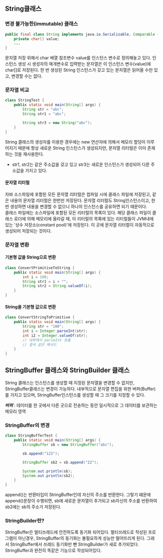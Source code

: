 ## String클래스

### 변경 불가능한(immutable) 클래스

```java
public final class String implements java.io.Serializable, Comparable {
	private char[] value;
    ...
}
```

문자열 저장 위해서 char 배열 참조변수 value를 인스턴스 변수로 정의해놓고 있다. 인스턴스 생성 시 생성자의 매개변수로 입력받는 문자열은
이 인스턴스 변수(value)에 char[]로 저장된다.
한 번 생성된 String 인스턴스가 갖고 있는 문자열은 읽어올 수만 있고, 변경할 수는 없다.

### 문자열 비교

```java
class StringTest {
	public static void main(String[] args) {
		String str = "abc";
		String str1 = "abc";

		String str3 = new String("abc");
	}
}
```

String 클래스의 생성자를 이용한 경우에는 new 연산자에 의해서 메모리 할당이 이루어지기 때문에
항상 새로운 String 인스턴스가 생성되지만, 문자열 리터럴은 이미 존재하는 것을 재사용한다.

- str1, str2는 같은 주소값을 갖고 있고 str3는 새로운 인스턴스가 생성되어 다른 주소값을 가지고 있다.

#### 문자열 리터럴

자바 소스파일에 포함된 모든 문자열 리터럴은 컴파일 시에 클래스 파일에 저장된고, 같은
내용의 문자열 리터럴은 한번만 저장된다. 문자열 리터럴도 String인스턴스이고, 한 번 생성하면 내용을
변경할 수 없으니 하나의 인스턴스를 공유하면 되기 때문이다.  
클래스 파일에는 소스파일에 포함된 모든 리터럴의 목록이 있다. 해당 클래스 파일이 클래스 로더에 의해 메모리에 올라갈 때,
이 리터럴의 목록에 있는 리터럴들이 JVM내에 있는 '상수 저장소(constant pool)'에 저장된다.
이 곳에 문자열 리터럴이 자동적으로 생성되어 저장되는 것이다.

### 문자열 변환

#### 기본형 값을 String으로 변환

```java
class ConvertPrimitiveToString {
	public static void main(String[] args) {
		int i = 100;
		String str1 = i + "";
		String str2 = String.valueOf(i);
	}
}
```

#### String을 기본형 값으로 변환

```java
class ConvertStringToPrimitive {
	public static void main(String[] args) {
		String str = "100";
		int i = Integer.parseInt(str);
		int i2 = Integer.valueOf(str);
		// 내부에서 parseInt 호출
		// 결국 같은 메서드
	}
}
```

## StringBuffer 클래스와 StringBuilder 클래스

String 클래스는 인스턴스를 생성할 때 지정된 문자열을 변경할 수 없지만, StringBuffer클래스는 변경이 가능하다.
내부적으로 문자열 편집을 위한 버퍼(Buffer)를 가지고 있으며, StringBuffer인스턴스를 생성할 때 그 크기를 지정할 수 있다.

***버퍼*** : 데이터를 한 곳에서 다른 곳으로 전송하는 동안 일시적으로 그 데이터를 보관하는 메모리 영역

### StringBuffer의 변경

```java
class StringBufferTest {
	public static void main(String[] args) {
		StringBuffer sb = new StringBuffer("abc");

		sb.append("123");

		StringBuffer sb2 = sb.append("ZZ");

		System.out.println(sb);
		System.out.println(sb2);
	}
}
```

append()는 반환타입이 StringBuffer인데 자신의 주소를 반환한다. 그렇기 떄문에 append()문장이
수행되면, sb에 새로운 문자열이 추가되고 sb자신의 주소를 반환하여 sb2에는 sb의 주소가 저장된다.

### StringBuilder란?

StringBuffer은 멀티쓰레드에 안전하도록 동기화 되어있다. 멀티쓰레드로 작성된 프로그램이 아닌경우, StringBuffer의 동기화는
불필요하게 성능만 떨어뜨리게 된다. 그래서 StringBuffer에서 쓰레드 동기화만 뺀 StringBuilder가 새로 추가되었다.
StringBuffer과 완전히 똑같은 기능으로 작성되어있다.
